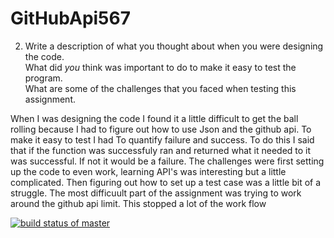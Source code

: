 # GitHubApi567

2. Write a description of what you thought about when you were designing the code.  
What did *you* think was important to do to make it easy to test the program.  
What are some of the challenges that you faced when testing this assignment.

When I was designing the code I found it a little difficult to get the ball rolling because
I had to figure out how to use Json and the github api. To make it easy to test I had To
quantify failure and success. To do this I said that if the function was successfuly ran and
returned what it needed to it was successful. If not it would be a failure. The challenges
were first setting up the code to even work, learning API's was interesting but a little complicated.
Then figuring out how to set up a test case was a little bit of a struggle. The most difficuult
part of the assignment was trying to work around the github api limit. This stopped a lot of the work flow

[![build status of master](https://travis-ci.org/waz162/GitHubApi567.svg?branch=main)](https://travis-ci.org/waz162/GitHubApi567)
